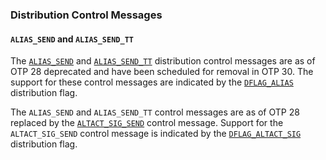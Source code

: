 ### Distribution Control Messages

#### `ALIAS_SEND` and `ALIAS_SEND_TT`

The [`ALIAS_SEND`](`e:erts:erl_dist_protocol.md#ALIAS_SEND`) and
[`ALIAS_SEND_TT`](`e:erts:erl_dist_protocol.md#ALIAS_SEND_TT`) distribution
control messages are as of OTP 28 deprecated and have been scheduled for removal in
OTP 30. The support for these control messages are indicated by the
[`DFLAG_ALIAS`](`e:erts:erl_dist_protocol.md#DFLAG_ALIAS`) distribution flag.

The `ALIAS_SEND` and `ALIAS_SEND_TT` control messages are as of OTP 28 replaced
by the [`ALTACT_SIG_SEND`](`e:erts:erl_dist_protocol.md#ALTACT_SIG_SEND`)
control message. Support for the `ALTACT_SIG_SEND` control message is indicated
by the [`DFLAG_ALTACT_SIG`](`e:erts:erl_dist_protocol.md#DFLAG_ALTACT_SIG`)
distribution flag.
